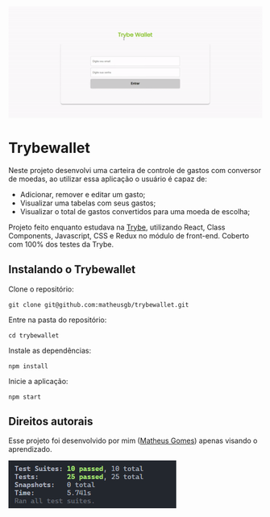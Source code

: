 ![Trybewallet](public/ezgif.com-gif-maker.gif)

# Trybewallet

Neste projeto desenvolvi uma carteira de controle de gastos com conversor de moedas, ao utilizar essa aplicação o usuário é capaz de:

- Adicionar, remover e editar um gasto;
- Visualizar uma tabelas com seus gastos;
- Visualizar o total de gastos convertidos para uma moeda de escolha;

Projeto feito enquanto estudava na [Trybe](https://www.betrybe.com/), utilizando React, Class Components, Javascript, CSS e Redux no módulo de front-end. Coberto com 100% dos testes da Trybe.


## Instalando o Trybewallet 

Clone o repositório:
```
git clone git@github.com:matheusgb/trybewallet.git
```
Entre na pasta do repositório:
```
cd trybewallet
```
Instale as dependências:
```
npm install
```
Inicie a aplicação:
```
npm start
```

## Direitos autorais

Esse projeto foi desenvolvido por mim ([Matheus Gomes](https://www.linkedin.com/in/matheusgb/)) apenas visando o aprendizado.

![100%](public/Screenshot_1.png)